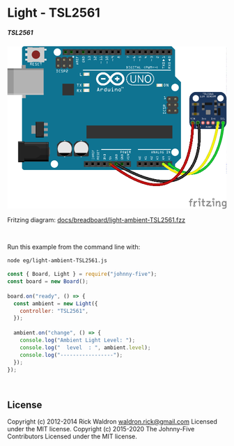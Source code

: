 <!--remove-start-->

# Light - TSL2561

<!--remove-end-->






##### TSL2561



![docs/breadboard/light-ambient-TSL2561.png](breadboard/light-ambient-TSL2561.png)<br>

Fritzing diagram: [docs/breadboard/light-ambient-TSL2561.fzz](breadboard/light-ambient-TSL2561.fzz)

&nbsp;




Run this example from the command line with:
```bash
node eg/light-ambient-TSL2561.js
```


```javascript
const { Board, Light } = require("johnny-five");
const board = new Board();

board.on("ready", () => {
  const ambient = new Light({
    controller: "TSL2561",
  });

  ambient.on("change", () => {
    console.log("Ambient Light Level: ");
    console.log("  level  : ", ambient.level);
    console.log("-----------------");
  });
});

```








&nbsp;

<!--remove-start-->

## License
Copyright (c) 2012-2014 Rick Waldron <waldron.rick@gmail.com>
Licensed under the MIT license.
Copyright (c) 2015-2020 The Johnny-Five Contributors
Licensed under the MIT license.

<!--remove-end-->
